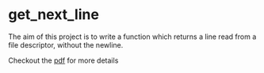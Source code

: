 # get_next_line

The aim of this project is to write a function which returns a line read from a file descriptor, without the newline.

Checkout the [pdf](https://drive.google.com/file/d/1Dg5NWIZD0WmaiNZEp0-DjIkD22Og3e4A/view) for more details
